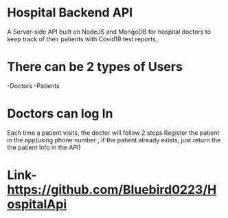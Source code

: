 # Hospital Backend API
A Server-side API built on NodeJS and MongoDB for hospital doctors to keep track of their patients with Covid19 test reports.

# There can be 2 types of Users
-Doctors
-Patients

# Doctors can log In
Each time a patient visits, the doctor will follow 2 steps
Register the patient in the app(using phone number , if the patient 
already exists, just return the the patient info in the API)

# Link-https://github.com/Bluebird0223/HospitalApi
